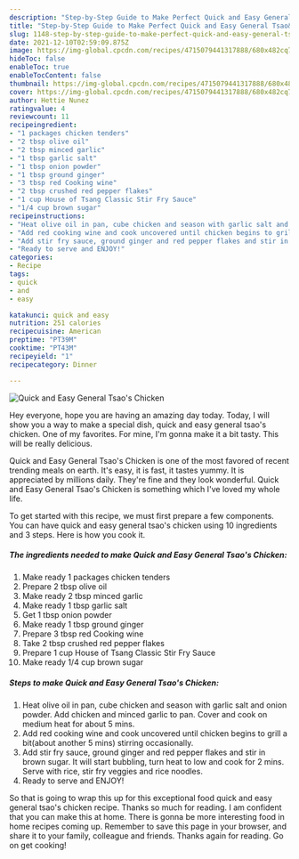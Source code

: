 ```yaml
---
description: "Step-by-Step Guide to Make Perfect Quick and Easy General Tsao&amp;#39;s Chicken"
title: "Step-by-Step Guide to Make Perfect Quick and Easy General Tsao&amp;#39;s Chicken"
slug: 1148-step-by-step-guide-to-make-perfect-quick-and-easy-general-tsao-and-39-s-chicken
date: 2021-12-10T02:59:09.875Z
image: https://img-global.cpcdn.com/recipes/4715079441317888/680x482cq70/quick-and-easy-general-tsaos-chicken-recipe-main-photo.jpg
hideToc: false
enableToc: true
enableTocContent: false
thumbnail: https://img-global.cpcdn.com/recipes/4715079441317888/680x482cq70/quick-and-easy-general-tsaos-chicken-recipe-main-photo.jpg
cover: https://img-global.cpcdn.com/recipes/4715079441317888/680x482cq70/quick-and-easy-general-tsaos-chicken-recipe-main-photo.jpg
author: Hettie Nunez
ratingvalue: 4
reviewcount: 11
recipeingredient:
- "1 packages chicken tenders"
- "2 tbsp olive oil"
- "2 tbsp minced garlic"
- "1 tbsp garlic salt"
- "1 tbsp onion powder"
- "1 tbsp ground ginger"
- "3 tbsp red Cooking wine"
- "2 tbsp crushed red pepper flakes"
- "1 cup House of Tsang Classic Stir Fry Sauce"
- "1/4 cup brown sugar"
recipeinstructions:
- "Heat olive oil in pan, cube chicken and season with garlic salt and onion powder. Add chicken and minced garlic to pan. Cover and cook on medium heat for about 5 mins."
- "Add red cooking wine and cook uncovered until chicken begins to grill a bit(about another 5 mins) stirring occasionally."
- "Add stir fry sauce, ground ginger and red pepper flakes and stir in brown sugar. It will start bubbling, turn heat to low and cook for 2 mins. Serve with rice, stir fry veggies and rice noodles."
- "Ready to serve and ENJOY!"
categories:
- Recipe
tags:
- quick
- and
- easy

katakunci: quick and easy 
nutrition: 251 calories
recipecuisine: American
preptime: "PT39M"
cooktime: "PT43M"
recipeyield: "1"
recipecategory: Dinner

---
```



![Quick and Easy General Tsao&#39;s Chicken](https://img-global.cpcdn.com/recipes/4715079441317888/680x482cq70/quick-and-easy-general-tsaos-chicken-recipe-main-photo.jpg)

Hey everyone, hope you are having an amazing day today. Today, I will show you a way to make a special dish, quick and easy general tsao&#39;s chicken. One of my favorites. For mine, I'm gonna make it a bit tasty. This will be really delicious.



Quick and Easy General Tsao&#39;s Chicken is one of the most favored of recent trending meals on earth. It's easy, it is fast, it tastes yummy. It is appreciated by millions daily. They're fine and they look wonderful. Quick and Easy General Tsao&#39;s Chicken is something which I've loved my whole life.


To get started with this recipe, we must first prepare a few components. You can have quick and easy general tsao&#39;s chicken using 10 ingredients and 3 steps. Here is how you cook it.

<!--inarticleads1-->

##### The ingredients needed to make Quick and Easy General Tsao&#39;s Chicken:

1. Make ready 1 packages chicken tenders
1. Prepare 2 tbsp olive oil
1. Make ready 2 tbsp minced garlic
1. Make ready 1 tbsp garlic salt
1. Get 1 tbsp onion powder
1. Make ready 1 tbsp ground ginger
1. Prepare 3 tbsp red Cooking wine
1. Take 2 tbsp crushed red pepper flakes
1. Prepare 1 cup House of Tsang Classic Stir Fry Sauce
1. Make ready 1/4 cup brown sugar




<!--inarticleads2-->

##### Steps to make Quick and Easy General Tsao&#39;s Chicken:

1. Heat olive oil in pan, cube chicken and season with garlic salt and onion powder. Add chicken and minced garlic to pan. Cover and cook on medium heat for about 5 mins.
1. Add red cooking wine and cook uncovered until chicken begins to grill a bit(about another 5 mins) stirring occasionally.
1. Add stir fry sauce, ground ginger and red pepper flakes and stir in brown sugar. It will start bubbling, turn heat to low and cook for 2 mins. Serve with rice, stir fry veggies and rice noodles.
1. Ready to serve and ENJOY!



So that is going to wrap this up for this exceptional food quick and easy general tsao&#39;s chicken recipe. Thanks so much for reading. I am confident that you can make this at home. There is gonna be more interesting food in home recipes coming up. Remember to save this page in your browser, and share it to your family, colleague and friends. Thanks again for reading. Go on get cooking!
